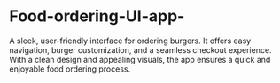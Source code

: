 # Food-ordering-UI-app-
A sleek, user-friendly interface for  ordering burgers. It offers easy navigation, burger customization, and a seamless checkout experience. With a clean design and appealing visuals, the app ensures a quick and enjoyable food ordering process.
